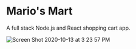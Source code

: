 # Mario's Mart
A full stack Node.js and React shopping cart app.

![Screen Shot 2020-10-13 at 3 23 57 PM](https://user-images.githubusercontent.com/62856013/95922946-41b46280-0d69-11eb-9b91-6761960befe9.png)
